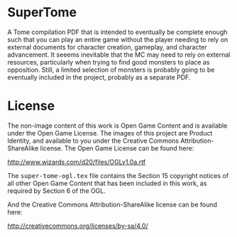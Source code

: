 SuperTome
=========

A Tome compilation PDF that is intended to eventually be complete enough
such that you can play an entire game without the player needing to rely
on external documents for character creation, gameplay, and character
advancement. It seeems inevitable that the MC may need to rely on
external resources, particularly when trying to find good monsters to
place as opposition. Still, a limited selection of monsters is probably
going to be eventually included in the project, probably as a separate
PDF.

License
=======

The non-image content of this work is Open Game Content and is available
under the Open Game License. The images of this project are Product Identity,
and available to you under the Creative Commons Attribution-ShareAlike
license. The Open Game License can be found here:

http://www.wizards.com/d20/files/OGLv1.0a.rtf

The <tt>super-tome-ogl.tex</tt> file contains the Section 15 copyright notices
of all other Open Game Content that has been included in this work, as
required by Section 6 of the OGL.

And the Creative Commons Attribution-ShareAlike license can be found here:

http://creativecommons.org/licenses/by-sa/4.0/
